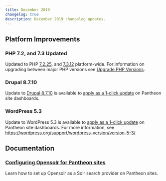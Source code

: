 ```yaml
---
title: December 2019
changelog: true
description: December 2019 changelog updates.
---
```

## Platform Improvements
### PHP 7.2, and 7.3 Updated
Updated to PHP [7.2.25](https://www.php.net/ChangeLog-7.php#7.2.25), and [7.3.12](https://www.php.net/ChangeLog-7.php#7.3.12) platform-wide. For information on upgrading between major PHP versions see [Upgrade PHP Versions](/php-versions).

<!-- excerpt -->

### Drupal 8.7.10
Update to [Drupal 8.7.10](https://www.drupal.org/project/drupal/releases/8.7.10) is available to [apply as a 1-click update](/core-updates) on Pantheon site dashboards.

### WordPress 5.3
Update to WordPress 5.3 is available to [apply as a 1-click update](/core-updates) on Pantheon site dashboards. For more information, see https://wordpress.org/support/wordpress-version/version-5-3/ 

## Documentation
### [Configuring Opensolr for Pantheon sites](/opensolr)
Learn how to set up Opensolr as a Solr search provider on Pantheon sites.
